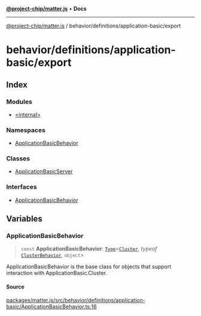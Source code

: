 [**@project-chip/matter.js**](../../../../README.md) • **Docs**

***

[@project-chip/matter.js](../../../../modules.md) / behavior/definitions/application-basic/export

# behavior/definitions/application-basic/export

## Index

### Modules

- [\<internal\>](-internal-/README.md)

### Namespaces

- [ApplicationBasicBehavior](namespaces/ApplicationBasicBehavior/README.md)

### Classes

- [ApplicationBasicServer](classes/ApplicationBasicServer.md)

### Interfaces

- [ApplicationBasicBehavior](interfaces/ApplicationBasicBehavior.md)

## Variables

### ApplicationBasicBehavior

> `const` **ApplicationBasicBehavior**: [`Type`](../../../cluster/export/namespaces/ClusterBehavior/interfaces/Type.md)\<[`Cluster`](../../../../cluster/export/namespaces/ApplicationBasic/interfaces/Cluster.md), *typeof* [`ClusterBehavior`](../../../cluster/export/namespaces/ClusterBehavior/README.md), `object`\>

ApplicationBasicBehavior is the base class for objects that support interaction with ApplicationBasic.Cluster.

#### Source

[packages/matter.js/src/behavior/definitions/application-basic/ApplicationBasicBehavior.ts:16](https://github.com/project-chip/matter.js/blob/7a8cbb56b87d4ccf34bec5a9a95ab40a1711324f/packages/matter.js/src/behavior/definitions/application-basic/ApplicationBasicBehavior.ts#L16)
